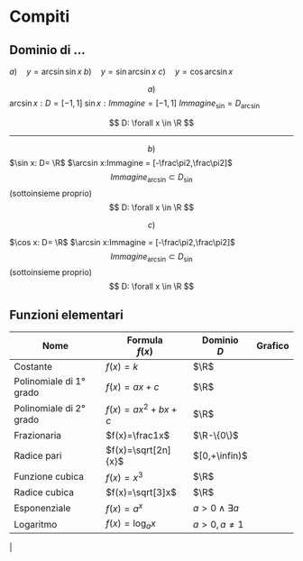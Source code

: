 # Compiti
## Dominio di ...

$a) \quad y=\arcsin \sin x$
$b) \quad y=\sin \arcsin x$
$c) \quad y=\cos \arcsin x$

$$
a)
$$
$\arcsin x:D=[-1,1]$
$\sin x:Immagine = [-1,1]$
$Immagine_{\sin}=D_{\arcsin}$

$$
D: \forall x \in \R
$$

---

$$
b)
$$
$\sin x: D= \R$
$\arcsin x:Immagine = [-\frac\pi2,\frac\pi2]$
$$Immagine_{\arcsin} \subset D_{\sin}$$
(sottoinsieme proprio)
$$
D: \forall x \in \R
$$


$$
c)
$$


$\cos x: D= \R$
$\arcsin x:Immagine = [-\frac\pi2,\frac\pi2]$
$$Immagine_{\arcsin} \subset D_{\sin}$$
(sottoinsieme proprio)
$$
D: \forall x \in \R
$$


## Funzioni elementari

|Nome|Formula<br />$f(x)$|Dominio<br />$D$|Grafico|
|---|---|---|---|
|Costante|$f(x)=k$|$\R$||
|Polinomiale di 1° grado|$f(x)=ax+c$|$\R$|
|Polinomiale di 2° grado|$f(x)=ax^2+bx+c$|$\R$|
|Frazionaria|$f(x)=\frac1x$|$\R-\{0\}$||
|Radice pari|$f(x)=\sqrt[2n]{x}$|$[0,+\infin)$||
|Funzione cubica|$f(x)=x^3$|$\R$||
|Radice cubica|$f(x)=\sqrt[3]x$|$\R$||
|Esponenziale|$f(x)=a^x$|$a>0 \land \exists a$||
|Logaritmo|$f(x)=\log_ax$|$a>0, a \neq 1$||
|
<!--stackedit_data:
eyJoaXN0b3J5IjpbLTE3NjM4NjM0MzksLTE1OTg3MTc0NTAsLT
E5MzMwNjU4NzksNTE4NDA1MjY3LDg0NzY0ODk5NCw3MjY1MTM3
MjksMTQwNTY3MTY5NV19
-->